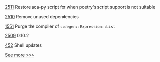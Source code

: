 
[2511](https://github.com/hyperledger/aries-cloudagent-python/pull/2511) Restore aca-py script for when poetry's script support is not suitable

[2510](https://github.com/hyperledger/aries-cloudagent-python/pull/2510) Remove unused dependencies

[1551](https://github.com/hyperledger/solang/pull/1551) Purge the compiler of `codegen::Expression::List`

[2509](https://github.com/hyperledger/aries-cloudagent-python/pull/2509) 0.10.2

[452](https://github.com/hyperledger-labs/private-data-objects/pull/452) Shell updates


[See more >>>](https://start-here.hyperledger.org/pull-requests)
